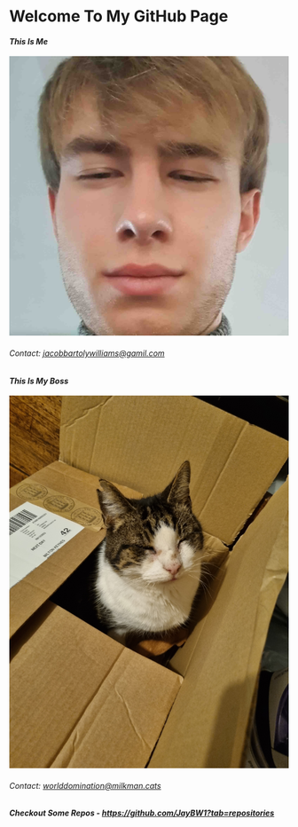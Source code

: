 # **Welcome To My GitHub Page**

#### *This Is Me*

<picture>
 <img alt="YOUR-ALT-TEXT" src="mepfp_redux.jpg">
</picture>

###### Contact: jacobbartolywilliams@gamil.com

#### *This Is My Boss*

<picture>
 <img alt="YOUR-ALT-TEXT" src="catbox.jpg">
</picture>

###### Contact: worlddomination@milkman.cats

##### Checkout Some Repos - https://github.com/JayBW1?tab=repositories
